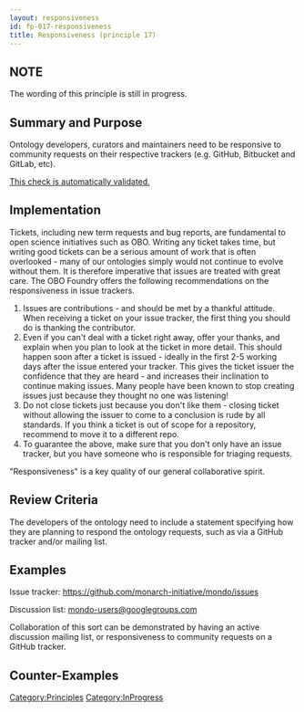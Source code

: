 ```yaml
---
layout: responsiveness
id: fp-017-responsiveness
title: Responsiveness (principle 17)
---
```


NOTE
-------
The wording of this principle is still in progress.

Summary and Purpose
-------
Ontology developers, curators and maintainers need to be responsive to community requests on their respective trackers (e.g. GitHub, Bitbucket and GitLab, etc).

[This check is automatically validated.](checks/fp_017)

Implementation
-------
Tickets, including new term requests and bug reports, are fundamental to open science initiatives such as OBO. Writing any ticket takes time, but writing good tickets can be a serious amount of work that is often overlooked - many of our ontologies simply would not continue to evolve without them. It is therefore imperative that issues are treated with great care. The OBO Foundry offers the following recommendations on the responsiveness in issue trackers.

1. Issues are contributions - and should be met by a thankful attitude. When receiving a ticket on your issue tracker, the first thing you should do is thanking the contributor.
1. Even if you can't deal with a ticket right away, offer your thanks, and explain when you plan to look at the ticket in more detail. This should happen soon after a ticket is issued - ideally in the first 2-5 working days after the issue entered your tracker. This gives the ticket issuer the confidence that they are heard - and increases their inclination to continue making issues. Many people have been known to stop creating issues just because they thought no one was listening!
1. Do not close tickets just because you don't like them - closing ticket without allowing the issuer to come to a conclusion is rude by all standards. If you think a ticket is out of scope for a repository, recommend to move it to a different repo.
1. To guarantee the above, make sure that you don't only have an issue tracker, but you have someone who is responsible for triaging requests.

"Responsiveness" is a key quality of our general collaborative spirit.

Review Criteria
-------
The developers of the ontology need to include a statement specifying how they are planning to respond the ontology requests, such as via a GitHub tracker and/or mailing list. 

Examples
--------

Issue tracker: https://github.com/monarch-initiative/mondo/issues  

Discussion list: mondo-users@googlegroups.com  

Collaboration of this sort can be demonstrated by having an active discussion mailing list, or responsiveness to community requests on a GitHub tracker.  


Counter-Examples
----------------

<Category:Principles> <Category:InProgress>
